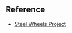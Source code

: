 ## Reference
* [Steel Wheels Project](https://github.com/steel-wheels/Project/blob/main/README.md)

